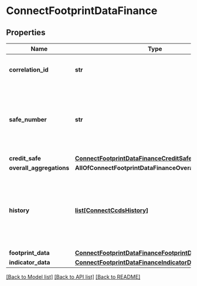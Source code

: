 # ConnectFootprintDataFinance

## Properties
Name | Type | Description | Notes
------------ | ------------- | ------------- | -------------
**correlation_id** | **str** | A unique ID assigned to this request. | [optional] 
**safe_number** | **str** | Safe Number - Identifier for Companies in Creditsafe&#x27;s Home Countries. | [optional] 
**credit_safe** | [**ConnectFootprintDataFinanceCreditSafe**](ConnectFootprintDataFinanceCreditSafe.md) |  | [optional] 
**overall_aggregations** | **AllOfConnectFootprintDataFinanceOverallAggregations** |  | [optional] 
**history** | [**list[ConnectCcdsHistory]**](ConnectCcdsHistory.md) | List of accounts connected to the company, snapshot of account at point in time each month. | [optional] 
**footprint_data** | [**ConnectFootprintDataFinanceFootprintData**](ConnectFootprintDataFinanceFootprintData.md) |  | [optional] 
**indicator_data** | [**ConnectFootprintDataFinanceIndicatorData**](ConnectFootprintDataFinanceIndicatorData.md) |  | [optional] 

[[Back to Model list]](../README.md#documentation-for-models) [[Back to API list]](../README.md#documentation-for-api-endpoints) [[Back to README]](../README.md)

